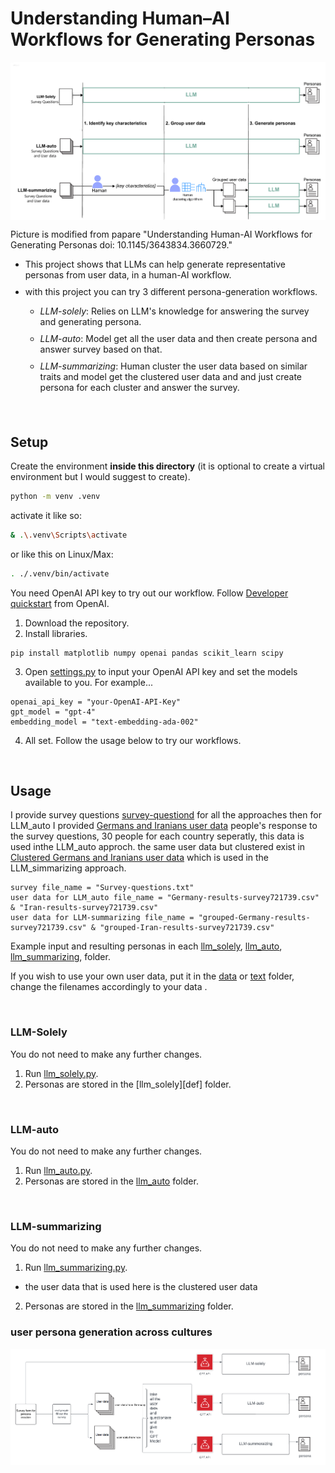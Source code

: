 # Understanding Human–AI Workflows for Generating Personas

<img src="figures/workflow2.png" alt="Three persona-generation workflows that were used in this project." sizes=100% style="vertical-align:top">

Picture is modified from papare "Understanding Human-AI Workflows for Generating Personas doi: 10.1145/3643834.3660729."

<ul style="margin-bottom: 20px;">
  <li style="margin-bottom: 10px;">This project shows that LLMs can help generate representative personas from user data, in a human-AI workflow.</li>
  <li style="margin-bottom: 10px;">with this project you can try 3 different persona-generation workflows.</li>
  <ul>
    <li style="margin-bottom: 10px;"><i>LLM-solely</i>: Relies on LLM's knowledge for answering the survey and generating persona.</li>
    <li style="margin-bottom: 10px;"><i>LLM-auto</i>: Model get all the user data and then create persona and answer survey based on that.</li>
    <li style="margin-bottom: 10px;"><i>LLM-summarizing</i>: Human cluster the user data based on similar traits and model get the clustered user data and and just create persona for each cluster and answer the survey.</li> 
  </ul>
</ul>

<br>

## Setup

Create the environment **inside this directory** (it is optional to create a virtual environment but I would suggest to create).

```sh
python -m venv .venv
```

activate it like so:

```sh
& .\.venv\Scripts\activate
```

or like this on Linux/Max:

```sh
. ./.venv/bin/activate
```
You need OpenAI API key to try out our workflow. Follow [Developer quickstart](https://platform.openai.com/docs/quickstart) from OpenAI.

1. Download the repository.
2. Install libraries.
```
pip install matplotlib numpy openai pandas scikit_learn scipy
```
3. Open [settings.py](./settings.py) to input your OpenAI API key and set the models available to you. For example...
```
openai_api_key = "your-OpenAI-API-Key"
gpt_model = "gpt-4"
embedding_model = "text-embedding-ada-002"
```
4. All set. Follow the usage below to try our workflows.

<br>

## Usage
I provide survey questions [survey-questiond](./data/Survey-questions.txt) for all the approaches
then for LLM_auto I provided [Germans and Iranians user data](./data) people's response to the survey questions, 30 people for each country seperatly, this data is used inthe LLM_auto approch.
the same user data but clustered exist in [Clustered Germans and Iranians user data](./llm_summarizing/exploration) which is used in the LLM_simmarizing approach.
```
survey file_name = "Survey-questions.txt"
user data for LLM_auto file_name = "Germany-results-survey721739.csv" & "Iran-results-survey721739.csv"
user data for LLM-summarizing file_name = "grouped-Germany-results-survey721739.csv" & "grouped-Iran-results-survey721739.csv"

```
Example input and resulting personas in each [llm_solely](./llm_solely), [llm_auto](./llm_auto), [llm_summarizing](./llm_summarizing), folder.

If you wish to use your own user data, put it in the [data](./data) or [text](llm_summarizing/exploration) folder, change the filenames accordingly to your data .

<br>

### LLM-Solely
You do not need to make any further changes. 
1. Run [llm_solely.py](./llm_solely.py).
2. Personas are stored in the [llm_solely][def] folder.

<br>

### LLM-auto
You do not need to make any further changes. 
1. Run [llm_auto.py](./llm_auto.py).
2. Personas are stored in the [llm_auto](./llm_auto) folder.

<br>

### LLM-summarizing 
You do not need to make any further changes. 
1. Run [llm_summarizing.py](./llm_summarizing.py).
* the user data that is used here is the clustered user data 
2. Personas are stored in the [llm_summarizing](./llm_summarizing) folder.

### user persona generation across cultures 

<img src="figures/workflow1.png" alt="Three persona-generation workflows that were used in this project." sizes=100% style="vertical-align:top">
